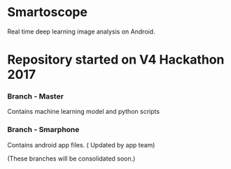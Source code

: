 # Smartoscope
Real time deep learning image analysis on Android.

# Repository started on V4 Hackathon 2017
### Branch - Master
Contains machine learning model and python scripts
### Branch - Smarphone
Contains android app files. ( Updated by app team)

(These branches will be consolidated soon.)


